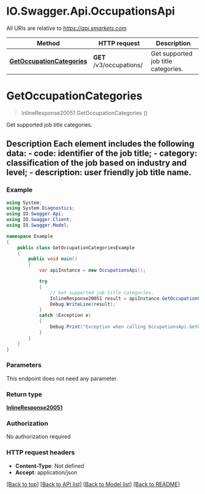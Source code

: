 # IO.Swagger.Api.OccupationsApi

All URIs are relative to *https://api.smarkets.com*

Method | HTTP request | Description
------------- | ------------- | -------------
[**GetOccupationCategories**](OccupationsApi.md#getoccupationcategories) | **GET** /v3/occupations/ | Get supported job title categories.

<a name="getoccupationcategories"></a>
# **GetOccupationCategories**
> InlineResponse20051 GetOccupationCategories ()

Get supported job title categories.

## Description Each element includes the following data: - code: identifier of the job title; - category: classification of the job based on industry and level; - description: user friendly job title name.  

### Example
```csharp
using System;
using System.Diagnostics;
using IO.Swagger.Api;
using IO.Swagger.Client;
using IO.Swagger.Model;

namespace Example
{
    public class GetOccupationCategoriesExample
    {
        public void main()
        {
            var apiInstance = new OccupationsApi();

            try
            {
                // Get supported job title categories.
                InlineResponse20051 result = apiInstance.GetOccupationCategories();
                Debug.WriteLine(result);
            }
            catch (Exception e)
            {
                Debug.Print("Exception when calling OccupationsApi.GetOccupationCategories: " + e.Message );
            }
        }
    }
}
```

### Parameters
This endpoint does not need any parameter.

### Return type

[**InlineResponse20051**](InlineResponse20051.md)

### Authorization

No authorization required

### HTTP request headers

 - **Content-Type**: Not defined
 - **Accept**: application/json

[[Back to top]](#) [[Back to API list]](../README.md#documentation-for-api-endpoints) [[Back to Model list]](../README.md#documentation-for-models) [[Back to README]](../README.md)
